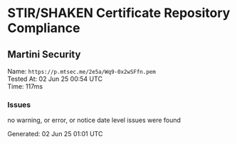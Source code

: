 # STIR/SHAKEN Certificate Repository Compliance

## Martini Security

Name: `https://p.mtsec.me/2e5a/Wq9-0x2wSFfn.pem`\
Tested At: 02 Jun 25 00:54 UTC\
Time: 117ms

### Issues

no warning, or error, or notice date level issues were found

Generated: 02 Jun 25 01:01 UTC